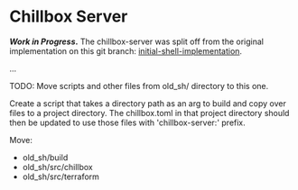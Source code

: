 # Chillbox Server

**_Work in Progress_.** The chillbox-server was split off from the original
implementation on this git branch: 
[initial-shell-implementation](https://github.com/jkenlooper/chillbox/tree/initial-shell-implementation).

...

TODO: Move scripts and other files from old_sh/ directory to this one.

Create a script that takes a directory path as an arg to build and copy over
files to a project directory. The chillbox.toml in that project directory should
then be updated to use those files with 'chillbox-server:' prefix.

Move:

- old_sh/build
- old_sh/src/chillbox
- old_sh/src/terraform
